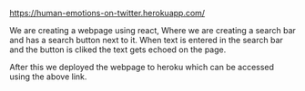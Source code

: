 https://human-emotions-on-twitter.herokuapp.com/

We are creating a webpage using react, Where we are creating a search bar and has a search button next to it.
When text is entered in the search bar and the button is cliked the text gets echoed on the page.

After this we deployed the webpage to heroku which can be accessed using the above link.
